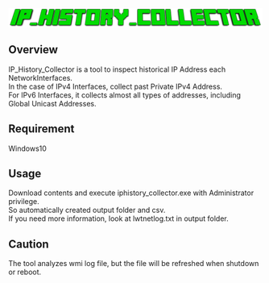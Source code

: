 ![title](image/title.png "")

## Overview
IP_History_Collector is a tool to inspect historical IP Address each NetworkInterfaces.  
In the case of IPv4 Interfaces, collect past Private IPv4 Address.  
For IPv6 Interfaces, it collects almost all types of addresses, including Global Unicast Addresses.


## Requirement
Windows10

## Usage
 Download contents and execute iphistory_collector.exe with Administrator privilege.  
 So automatically created output folder and csv.  
 If you need more information, look at lwtnetlog.txt in output folder.  

## Caution
 The tool analyzes wmi log file, but the file will be refreshed when shutdown or reboot.
